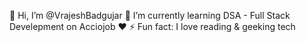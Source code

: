  👋 Hi, I’m @VrajeshBadgujar
 🌱 I’m currently learning DSA - Full Stack Develepment on Acciojob ❤️
 ⚡ Fun fact: I love reading & geeking tech

<!---
VrajeshBadgujar/VrajeshBadgujar is a ✨ special ✨ repository because its `README.md` (this file) appears on your GitHub profile.
You can click the Preview link to take a look at your changes.
--->
